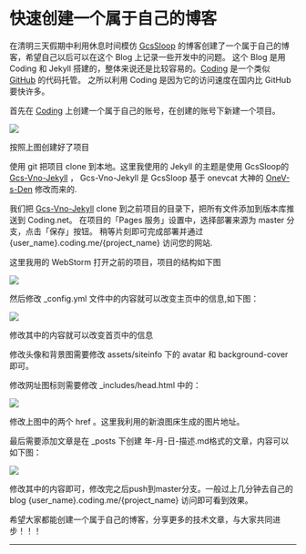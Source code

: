 # 快速创建一个属于自己的博客

在清明三天假期中利用休息时间模仿 [GcsSloop](http://www.gcssloop.com/) 的博客创建了一个属于自己的博客，希望自己以后可以在这个 Blog 上记录一些开发中的问题。
这个 Blog 是用 Coding 和 Jekyll 搭建的，整体来说还是比较容易的。[Coding](https://coding.net/) 是一个类似 [GitHub](https://github.com/) 的代码托管。
之所以利用 Coding 是因为它的访问速度在国内比 GitHub 要快许多。

首先在 [Coding](https://coding.net/) 上创建一个属于自己的账号，在创建的账号下新建一个项目。

![](http://ww1.sinaimg.cn/large/ee14e49dly1fec88omlpkj219q0wmae4.jpg)

按照上图创建好了项目

使用 git 把项目 clone 到本地。这里我使用的 Jekyll 的主题是使用 GcsSloop的[Gcs-Vno-Jekyll](https://github.com/GcsSloop/Gcs-Vno-Jekyll) ，
Gcs-Vno-Jekyll 是 GcsSloop 基于 onevcat 大神的 [OneV-s-Den](https://github.com/onevcat/OneV-s-Den) 修改而来的.

我们把 [Gcs-Vno-Jekyll](https://github.com/GcsSloop/Gcs-Vno-Jekyll) clone 到之前项目的目录下，把所有文件添加到版本库推送到 Coding.net。
在项目的「Pages 服务」设置中，选择部署来源为 master 分支，点击「保存」按钮。 稍等片刻即可完成部署并通过 {user_name}.coding.me/{project_name} 访问您的网站.

这里我用的 WebStorm 打开之前的项目，项目的结构如下图

![](http://ww1.sinaimg.cn/large/ee14e49dly1fec9ptk55pj20ju0nu40i.jpg)

然后修改 _config.yml 文件中的内容就可以改变主页中的信息,如下图：

![](http://ww1.sinaimg.cn/large/ee14e49dly1fec9ynmmaoj21ee0todn0.jpg)

修改其中的内容就可以改变首页中的信息

修改头像和背景图需要修改 assets/siteinfo 下的 avatar 和 background-cover 即可。

修改网址图标则需要修改 _includes/head.html 中的：

![](http://ww1.sinaimg.cn/large/ee14e49dly1feca5t21yyj21c0036gnb.jpg)

修改上图中的两个 href 。这里我利用的新浪图床生成的图片地址。

最后需要添加文章是在 _posts 下创建 年-月-日-描述.md格式的文章，内容可以如下图：

![](http://ww1.sinaimg.cn/large/ee14e49dly1fecadc0589j21k00zsdqh.jpg)

修改其中的内容即可，修改完之后push到master分支。一般过上几分钟去自己的 blog {user_name}.coding.me/{project_name} 访问即可看到效果。

希望大家都能创建一个属于自己的博客，分享更多的技术文章，与大家共同进步！！！

******
